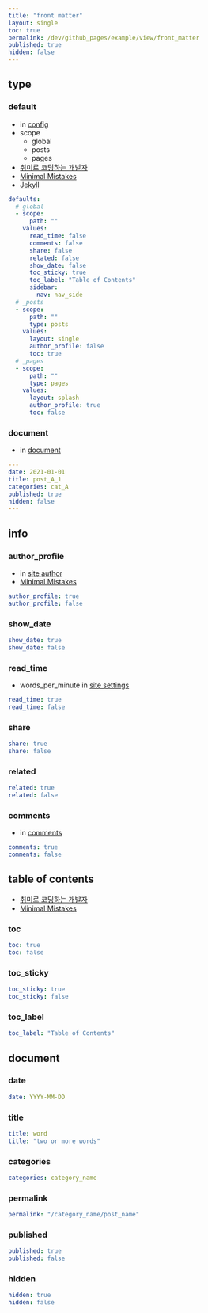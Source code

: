 ```yaml
---
title: "front matter"
layout: single
toc: true
permalink: /dev/github_pages/example/view/front_matter
published: true
hidden: false
---
```




## type

### default

- in [config](/dev/github_pages#config)
- scope
  - global
  - posts
  - pages
- [취미로 코딩하는 개발자](https://devinlife.com/howto%20github%20pages/blog-config/#9-_posts-_pages-%EA%B8%B0%EB%B3%B8-%EC%84%A4%EC%A0%95)
- [Minimal Mistakes](https://mmistakes.github.io/minimal-mistakes/docs/configuration/#front-matter-defaults)
- [Jekyll](https://jekyllrb.com/docs/configuration/front-matter-defaults/)

```yml
defaults:
  # global
  - scope:
      path: ""
    values:
      read_time: false
      comments: false
      share: false
      related: false
      show_date: false
      toc_sticky: true
      toc_label: "Table of Contents"
      sidebar:
        nav: nav_side
  # _posts
  - scope:
      path: ""
      type: posts
    values:
      layout: single
      author_profile: false
      toc: true
  # _pages
  - scope:
      path: ""
      type: pages
    values:
      layout: splash
      author_profile: true
      toc: false
```

### document

- in [document](/dev/github_pages#document)

```yml
---
date: 2021-01-01
title: post_A_1
categories: cat_A
published: true
hidden: false
---
```



## info

### author_profile

- in [site author](/dev/github_pages/example/config/setting/info#site-author)
- [Minimal Mistakes](https://mmistakes.github.io/minimal-mistakes/docs/layouts/#author-profile)

```yml
author_profile: true
author_profile: false
```

### show_date

```yml
show_date: true
show_date: false
```

### read_time

- words_per_minute in [site settings](/dev/github_pages/example/config/setting/info#site-settings)

```yml
read_time: true
read_time: false
```

### share

```yml
share: true
share: false
```

### related

```yml
related: true
related: false
```

### comments

- in [comments](/dev/github_pages/example/config/setting/tool#comments)

```yml
comments: true
comments: false
```



## table of contents

- [취미로 코딩하는 개발자](https://devinlife.com/howto%20github%20pages/toc-table/)
- [Minimal Mistakes](https://mmistakes.github.io/minimal-mistakes/docs/layouts/#table-of-contents)

### toc

```yml
toc: true
toc: false
```

### toc_sticky

```yml
toc_sticky: true
toc_sticky: false
```

### toc_label

```yml
toc_label: "Table of Contents"
```



## document

### date

```yml
date: YYYY-MM-DD
```

### title

```yml
title: word
title: "two or more words"
```

### categories

```yml
categories: category_name
```

### permalink

```yml
permalink: "/category_name/post_name"
```

### published

```yml
published: true
published: false
```

### hidden

```yml
hidden: true
hidden: false
```

